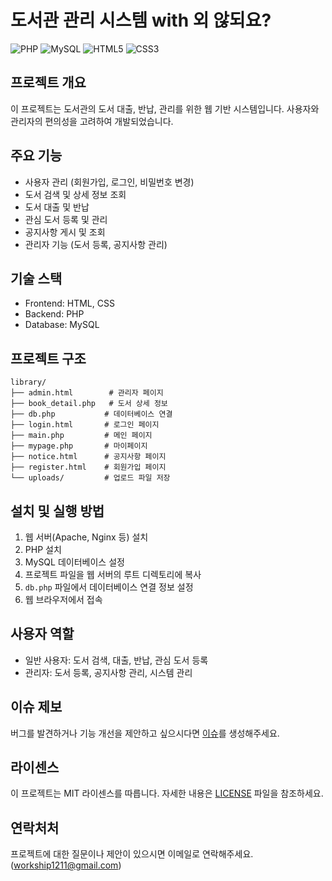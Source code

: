 # 도서관 관리 시스템 with 외 않되요?

![PHP](https://img.shields.io/badge/PHP-777BB4?style=for-the-badge&logo=php&logoColor=white)
![MySQL](https://img.shields.io/badge/MySQL-4479A1?style=for-the-badge&logo=mysql&logoColor=white)
![HTML5](https://img.shields.io/badge/HTML5-E34F26?style=for-the-badge&logo=html5&logoColor=white)
![CSS3](https://img.shields.io/badge/CSS3-1572B6?style=for-the-badge&logo=css3&logoColor=white)

## 프로젝트 개요
이 프로젝트는 도서관의 도서 대출, 반납, 관리를 위한 웹 기반 시스템입니다. 사용자와 관리자의 편의성을 고려하여 개발되었습니다.

## 주요 기능
- 사용자 관리 (회원가입, 로그인, 비밀번호 변경)
- 도서 검색 및 상세 정보 조회
- 도서 대출 및 반납
- 관심 도서 등록 및 관리
- 공지사항 게시 및 조회
- 관리자 기능 (도서 등록, 공지사항 관리)

## 기술 스택
- Frontend: HTML, CSS
- Backend: PHP
- Database: MySQL

## 프로젝트 구조
```
library/
├── admin.html        # 관리자 페이지
├── book_detail.php   # 도서 상세 정보
├── db.php           # 데이터베이스 연결
├── login.html       # 로그인 페이지
├── main.php         # 메인 페이지
├── mypage.php       # 마이페이지
├── notice.html      # 공지사항 페이지
├── register.html    # 회원가입 페이지
└── uploads/         # 업로드 파일 저장
```

## 설치 및 실행 방법
1. 웹 서버(Apache, Nginx 등) 설치
2. PHP 설치
3. MySQL 데이터베이스 설정
4. 프로젝트 파일을 웹 서버의 루트 디렉토리에 복사
5. `db.php` 파일에서 데이터베이스 연결 정보 설정
6. 웹 브라우저에서 접속

## 사용자 역할
- 일반 사용자: 도서 검색, 대출, 반납, 관심 도서 등록
- 관리자: 도서 등록, 공지사항 관리, 시스템 관리

## 이슈 제보
버그를 발견하거나 기능 개선을 제안하고 싶으시다면 [이슈](https://github.com/yourusername/library-management/issues)를 생성해주세요.

## 라이센스
이 프로젝트는 MIT 라이센스를 따릅니다. 자세한 내용은 [LICENSE](LICENSE) 파일을 참조하세요.

## 연락처처
프로젝트에 대한 질문이나 제안이 있으시면 이메일로 연락해주세요.(workship1211@gmail.com)
